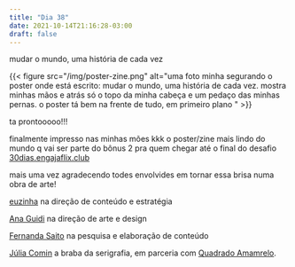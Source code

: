 ```yaml
---
title: "Dia 38"
date: 2021-10-14T21:16:28-03:00
draft: false
---
```


mudar o mundo, uma história de cada vez

{{< figure src="/img/poster-zine.png" alt="uma foto minha segurando o poster onde está escrito: mudar o mundo, uma história de cada vez. mostra minhas mãos e atrás só o topo da minha cabeça e um pedaço das minhas pernas. o poster tá bem na frente de tudo, em primeiro plano " >}}

ta prontooooo!!!

finalmente impresso nas minhas mões kkk o poster/zine mais lindo do mundo q vai ser parte do bônus 2 pra quem chegar até o final do desafio [30dias.engajaflix.club](30dias.engajaflix.club)

mais uma vez agradecendo todes envolvides em tornar essa brisa numa obra de arte!

[euzinha](https://www.linkedin.com/in/juliagtr/) na direção de conteúdo e estratégia 

[Ana Guidi](https://www.behance.net/anacguidi) na direção de arte e design

[Fernanda Saito](https://www.instagram.com/saitofff/) na pesquisa e elaboração de conteúdo

[Júlia Comin](https://www.instagram.com/cominj/) a braba da serigrafia, em parceria com [Quadrado Amamrelo](https://www.instagram.com/quadradoammarelo/). 